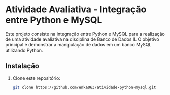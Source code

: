 # Atividade Avaliativa - Integração entre Python e MySQL
Este projeto consiste na integração entre Python e MySQL para a realização de uma atividade avaliativa na disciplina de Banco de Dados II. O objetivo principal é demonstrar a manipulação de dados em um banco MySQL utilizando Python.
## Instalação
1. Clone este repositório:
   ```bash
   git clone https://github.com/enka063/atividade-python-mysql.git